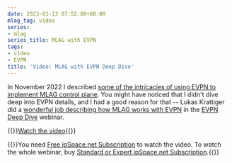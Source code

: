 ```yaml
---
date: 2023-01-13 07:52:00+00:00
mlag_tag: video
series:
- mlag
series_title: MLAG with EVPN
tags:
- video
- EVPN
title: 'Video: MLAG with EVPN Deep Dive'
---
```

In November 2022 I described [some of the intricacies of using EVPN to implement MLAG control plane](https://blog.ipspace.net/2022/11/mlag-vxlan-evpn.html). You might have noticed that I didn't dive deep into EVPN details, and I had a good reason for that -- Lukas Krattiger did a [wonderful job describing how MLAG works with EVPN](https://my.ipspace.net/bin/get/EVPN/M3%20-%20Using%20MLAG%20in%20EVPN%20Environments.mp4?doccode=EVPN) in the [EVPN Deep Dive](https://www.ipspace.net/EVPN_Technical_Deep_Dive) webinar.

{{<jump>}}[Watch the video](https://my.ipspace.net/bin/get/EVPN/M3%20-%20Using%20MLAG%20in%20EVPN%20Environments.mp4?doccode=EVPN){{</jump>}}

{{<note info>}}You need [Free ipSpace.net Subscription](https://www.ipspace.net/Subscription/Free) to watch the video. To watch the whole webinar, buy [Standard or Expert ipSpace.net Subscription](https://www.ipspace.net/Subscription/).{{</note>}}
